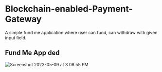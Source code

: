 
# Blockchain-enabled-Payment-Gateway

A simple fund me application where user can fund, can withdraw with given input field. 


## Fund Me App  ded

![Screenshot 2023-05-09 at 3 08 55 PM](https://user-images.githubusercontent.com/113882904/237057991-11637bec-8406-403e-960b-f3113a05ac98.jpeg)


